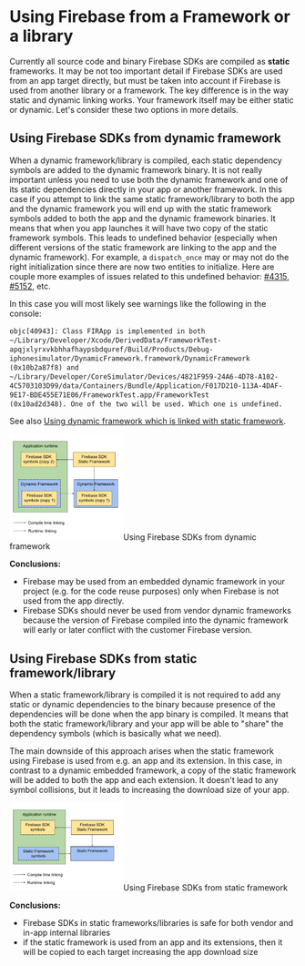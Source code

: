 # Using Firebase from a Framework or a library

Currently all source code and binary Firebase SDKs are compiled as **static**
frameworks. It may be not too important detail if Firebase SDKs are used from an
app target directly, but must be taken into account if Firebase is used from
another library or a framework. The key difference is in the way static and
dynamic linking works. Your framework itself may be either static or dynamic.
Let's consider these two options in more details.

## Using Firebase SDKs from dynamic framework

When a dynamic framework/library is compiled, each static dependency symbols are
added to the dynamic framework binary. It is not really important unless you
need to use both the dynamic framework and one of its static dependencies
directly in your app or another framework. In this case if you attempt to link
the same static framework/library to both the app and the dynamic framework you
will end up with the static framework symbols added to both the app and the
dynamic framework binaries. It means that when you app launches it will have two
copy of the static framework symbols. This leads to undefined behavior
(especially when different versions of the static framework are linking to the
app and the dynamic framework). For example, a `dispatch_once` may or may not do
the right initialization since there are now two entities to initialize. Here
are couple more examples of issues related to this undefined behavior:
[#4315](https://github.com/firebase/firebase-ios-sdk/issues/4315),
[#5152](https://github.com/firebase/firebase-ios-sdk/issues/4315), etc.

In this case you will most likely see warnings like the following in the
console:

```text
objc[40943]: Class FIRApp is implemented in both
~/Library/Developer/Xcode/DerivedData/FrameworkTest-apqjxlyrxvkbhhafhaypsbdquref/Build/Products/Debug-iphonesimulator/DynamicFramework.framework/DynamicFramework
(0x10b2a87f8) and
~/Library/Developer/CoreSimulator/Devices/4821F959-24A6-4D78-A102-4C5703103D99/data/Containers/Bundle/Application/F017D210-113A-4DAF-9E17-BDE455E71E06/FrameworkTest.app/FrameworkTest
(0x10ad2d348). One of the two will be used. Which one is undefined.
```

See also
[Using dynamic framework which is linked with static framework](https://forums.developer.apple.com/thread/105062#319818).

<img src="./resources/firebase_from_dynamic_framework.svg" width=200>Using Firebase SDKs from dynamic framework</img>

**Conclusions:**

-   Firebase may be used from an embedded dynamic framework in your project
    (e.g. for the code reuse purposes) only when Firebase is not used from the
    app directly.
-   Firebase SDKs should never be used from vendor dynamic frameworks because
    the version of Firebase compiled into the dynamic framework will early or
    later conflict with the customer Firebase version.

## Using Firebase SDKs from static framework/library

When a static framework/library is compiled it is not required to add any static
or dynamic dependencies to the binary because presence of the dependencies will
be done when the app binary is compiled. It means that both the static
framework/library and your app will be able to "share" the dependency symbols
(which is basically what we need).

The main downside of this approach arises when the static framework using
Firebase is used from e.g. an app and its extension. In this case, in contrast
to a dynamic embedded framework, a copy of the static framework will be added to
both the app and each extension. It doesn't lead to any symbol collisions, but
it leads to increasing the download size of your app.

<img src="./resources/firebase_from_static_framework.svg" width=200>Using Firebase SDKs from static framework</img>

**Conclusions:**

-   Firebase SDKs in static frameworks/libraries is safe for both vendor and
    in-app internal libraries
-   if the static framework is used from an app and its extensions, then it will
    be copied to each target increasing the app download size
